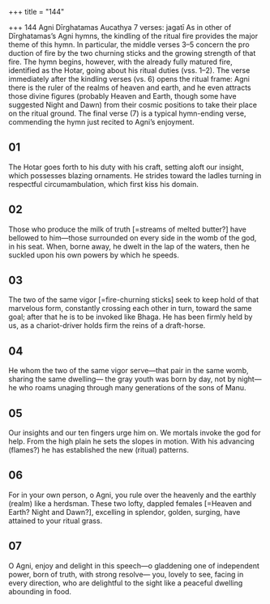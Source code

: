 +++
title = "144"

+++
144
Agni
Dīrghatamas Aucathya
7 verses: jagatī
As in other of Dīrghatamas’s Agni hymns, the kindling of the ritual fire provides  the major theme of this hymn. In particular, the middle verses 3–5 concern the pro duction of fire by the two churning sticks and the growing strength of that fire. The  hymn begins, however, with the already fully matured fire, identified as the Hotar,  going about his ritual duties (vss. 1–2). The verse immediately after the kindling  verses (vs. 6) opens the ritual frame: Agni there is the ruler of the realms of heaven  and earth, and he even attracts those divine figures (probably Heaven and Earth,  though some have suggested Night and Dawn) from their cosmic positions to take  their place on the ritual ground. The final verse (7) is a typical hymn-ending verse,  commending the hymn just recited to Agni’s enjoyment.
## 01
The Hotar goes forth to his duty with his craft, setting aloft our insight,  which possesses blazing ornaments. He strides toward the ladles turning in respectful circumambulation,  which first kiss his domain.
## 02
Those who produce the milk of truth [=streams of melted butter?] have  bellowed to him—those surrounded on every side in the womb of the  god, in his seat.
When, borne away, he dwelt in the lap of the waters, then he suckled  upon his own powers by which he speeds.
## 03
The two of the same vigor [=fire-churning sticks] seek to keep hold of  that marvelous form, constantly crossing each other in turn, toward  the same goal;
after that he is to be invoked like Bhaga. He has been firmly held by us,  as a chariot-driver holds firm the reins of a draft-horse.
## 04
He whom the two of the same vigor serve—that pair in the same womb,  sharing the same dwelling—
the gray youth was born by day, not by night—he who roams unaging  through many generations of the sons of Manu.
## 05
Our insights and our ten fingers urge him on. We mortals invoke the god  for help.
From the high plain he sets the slopes in motion. With his advancing  (flames?) he has established the new (ritual) patterns.
## 06
For in your own person, o Agni, you rule over the heavenly and the  earthly (realm) like a herdsman.
These two lofty, dappled females [=Heaven and Earth? Night and
Dawn?], excelling in splendor, golden, surging, have attained to your  ritual grass.
## 07
O Agni, enjoy and delight in this speech—o gladdening one of
independent power, born of truth, with strong resolve—
you, lovely to see, facing in every direction, who are delightful to the  sight like a peaceful dwelling abounding in food.